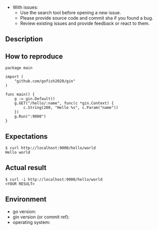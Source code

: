 - With issues:
  - Use the search tool before opening a new issue.
  - Please provide source code and commit sha if you found a bug.
  - Review existing issues and provide feedback or react to them.

## Description

<!-- Description of a problem -->

## How to reproduce

<!-- The smallest possible code example to show the problem that can be compiled, like -->
```
package main

import (
	"github.com/gofish2020/gin"
)

func main() {
	g := gin.Default()
	g.GET("/hello/:name", func(c *gin.Context) {
		c.String(200, "Hello %s", c.Param("name"))
	})
	g.Run(":9000")
}
```

## Expectations

<!-- Your expectation result of 'curl' command, like -->
```
$ curl http://localhost:9000/hello/world
Hello world
```

## Actual result

<!-- Actual result showing the problem -->
```
$ curl -i http://localhost:9000/hello/world
<YOUR RESULT>
```

## Environment

- go version:
- gin version (or commit ref):
- operating system:
